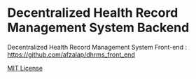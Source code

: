 # Decentralized Health Record Management System Backend
 
Decentralized Health Record Management System Front-end : https://github.com/afzalap/dhrms_front_end

[MIT License](LICENSE)
